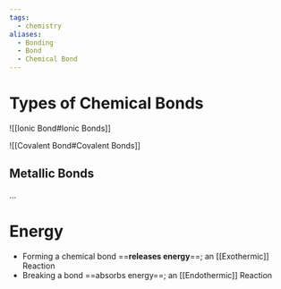 ```yaml
---
tags:
  - chemistry
aliases:
  - Bonding
  - Bond
  - Chemical Bond
---
```

# Types of Chemical Bonds
![[Ionic Bond#Ionic Bonds]]

![[Covalent Bond#Covalent Bonds]]

## Metallic Bonds
...

# Energy
- Forming a chemical bond ==**releases energy**==; an [[Exothermic]] Reaction
- Breaking a bond ==absorbs energy==; an [[Endothermic]] Reaction